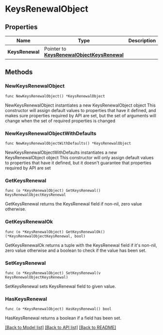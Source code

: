 # KeysRenewalObject

## Properties

Name | Type | Description | Notes
------------ | ------------- | ------------- | -------------
**KeysRenewal** | Pointer to [**KeysRenewalObjectKeysRenewal**](KeysRenewalObjectKeysRenewal.md) |  | [optional] 

## Methods

### NewKeysRenewalObject

`func NewKeysRenewalObject() *KeysRenewalObject`

NewKeysRenewalObject instantiates a new KeysRenewalObject object
This constructor will assign default values to properties that have it defined,
and makes sure properties required by API are set, but the set of arguments
will change when the set of required properties is changed

### NewKeysRenewalObjectWithDefaults

`func NewKeysRenewalObjectWithDefaults() *KeysRenewalObject`

NewKeysRenewalObjectWithDefaults instantiates a new KeysRenewalObject object
This constructor will only assign default values to properties that have it defined,
but it doesn't guarantee that properties required by API are set

### GetKeysRenewal

`func (o *KeysRenewalObject) GetKeysRenewal() KeysRenewalObjectKeysRenewal`

GetKeysRenewal returns the KeysRenewal field if non-nil, zero value otherwise.

### GetKeysRenewalOk

`func (o *KeysRenewalObject) GetKeysRenewalOk() (*KeysRenewalObjectKeysRenewal, bool)`

GetKeysRenewalOk returns a tuple with the KeysRenewal field if it's non-nil, zero value otherwise
and a boolean to check if the value has been set.

### SetKeysRenewal

`func (o *KeysRenewalObject) SetKeysRenewal(v KeysRenewalObjectKeysRenewal)`

SetKeysRenewal sets KeysRenewal field to given value.

### HasKeysRenewal

`func (o *KeysRenewalObject) HasKeysRenewal() bool`

HasKeysRenewal returns a boolean if a field has been set.


[[Back to Model list]](../README.md#documentation-for-models) [[Back to API list]](../README.md#documentation-for-api-endpoints) [[Back to README]](../README.md)



